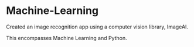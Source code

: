 # Machine-Learning

Created an image recognition app using a computer vision library, ImageAI. 

This encompasses Machine Learning and Python. 
